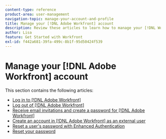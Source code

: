 ```yaml
---
content-type: reference
product-area: user-management
navigation-topic: manage-your-account-and-profile
title: Manage your [!DNL Adobe Workfront] account
description: Review these articles to learn how to manage your [!DNL Workfront] account.
author: Lisa
feature: Get Started with Workfront
exl-id: f442a681-39fa-499c-8b1f-95d50424f539
---
```

# Manage your [!DNL Adobe Workfront] account

This section contains the following articles:

* [Log in to [!DNL Adobe Workfront]](../../../workfront-basics/manage-your-account-and-profile/managing-your-workfront-account/log-in-to-workfront.md)
* [Log out of [!DNL Adobe Workfront]](../../../workfront-basics/manage-your-account-and-profile/managing-your-workfront-account/log-out-of-workfront.md)
* [Receive email invitations and create a password for [!DNL Adobe Workfront]](../../../workfront-basics/manage-your-account-and-profile/managing-your-workfront-account/receive-email-invitations.md)
* [Create an account in [!DNL Adobe Workfront] as an external user](../../../workfront-basics/manage-your-account-and-profile/managing-your-workfront-account/create-account-external-user.md)
* [Reset a user's password with Enhanced Authentication](../../../workfront-basics/manage-your-account-and-profile/managing-your-workfront-account/reset-user-password-eauth.md)
* [Reset your password](../../../workfront-basics/manage-your-account-and-profile/managing-your-workfront-account/reset-your-password.md)

